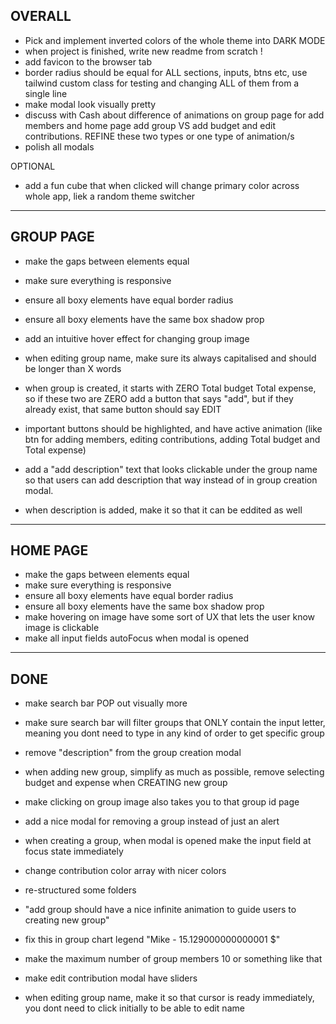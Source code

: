 ## OVERALL

- Pick and implement inverted colors of the whole theme into DARK MODE
- when project is finished, write new readme from scratch !
- add favicon to the browser tab
- border radius should be equal for ALL sections, inputs, btns etc, use tailwind custom class for testing and changing ALL of them from a single line
- make modal look visually pretty
- discuss with Cash about difference of animations on group page for add members and home page add group VS add budget and edit contributions. REFINE these two types or one type of animation/s
- polish all modals

OPTIONAL

- add a fun cube that when clicked will change primary color across whole app, liek a random theme switcher

---

## GROUP PAGE

- make the gaps between elements equal
- make sure everything is responsive
- ensure all boxy elements have equal border radius
- ensure all boxy elements have the same box shadow prop
- add an intuitive hover effect for changing group image
- when editing group name, make sure its always capitalised and should be longer than X words
- when group is created, it starts with ZERO Total budget Total expense, so if these two are ZERO add a button that says "add", but if they already exist, that same button should say EDIT
- important buttons should be highlighted, and have active animation (like btn for adding members, editing contributions, adding Total budget and Total expense)

- add a "add description" text that looks clickable under the group name so that users can add description that way instead of in group creation modal.
- when description is added, make it so that it can be eddited as well

---

## HOME PAGE

- make the gaps between elements equal
- make sure everything is responsive
- ensure all boxy elements have equal border radius
- ensure all boxy elements have the same box shadow prop
- make hovering on image have some sort of UX that lets the user know image is clickable
- make all input fields autoFocus when modal is opened

---

## DONE

- make search bar POP out visually more
- make sure search bar will filter groups that ONLY contain the input letter, meaning you dont need to type in any kind of order to get specific group
- remove "description" from the group creation modal
- when adding new group, simplify as much as possible, remove selecting budget and expense when CREATING new group
- make clicking on group image also takes you to that group id page
- add a nice modal for removing a group instead of just an alert
- when creating a group, when modal is opened make the input field at focus state immediately
- change contribution color array with nicer colors
- re-structured some folders
- "add group should have a nice infinite animation to guide users to creating new group"

- fix this in group chart legend "Mike - 15.129000000000001 $"
- make the maximum number of group members 10 or something like that
- make edit contribution modal have sliders
- when editing group name, make it so that cursor is ready immediately, you dont need to click initially to be able to edit name
